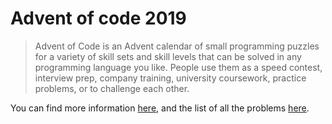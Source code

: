 # Advent of code 2019

> Advent of Code is an Advent calendar of small programming puzzles for a variety of skill sets and skill levels that can be solved in any programming language you like. 
> People use them as a speed contest, interview prep, company training, university coursework, practice problems, or to challenge each other.

You can find more information [here](https://adventofcode.com/2019/about), and the list of all the problems [here](https://adventofcode.com/2019).


